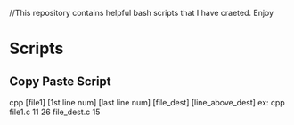 //This repository contains helpful bash scripts that I have craeted. Enjoy
# Scripts
## Copy Paste Script
cpp [file1] [1st line num] [last line num] [file_dest] [line_above_dest]
ex: cpp file1.c 11 26 file_dest.c 15